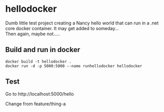 # hellodocker
Dumb little test project creating a Nancy hello world that can run in a .net core docker container. It may get added to someday...<br>Then again, maybe not.....

## Build and run in docker
`docker build -t hellodocker .` <br>
`docker run -d -p 5000:5000 --name runhellodocker hellodocker`

## Test
Go to http://localhost:5000/hello

Change from feature/thing-a
